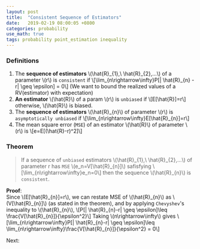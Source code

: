 ```yaml
---
layout: post
title:  "Consistent Sequence of Estimators"
date:   2019-02-19 08:00:05 +0800
categories: probability
use_math: true
tags: probability point_estimation inequality
---
```


### Definitions
1. The __sequence of estimators__ \\(\hat\{R\}\_\{1\},\\ \hat\{R\}\_\{2\},...\\) of a parameter \\(r\\) is `consistent` if
\\[\lim\_\{n\rightarrow\infty\}P[\| \hat\{R\}\_\{n\} -r\| \geq \epsilon] = 0\\]
(We want to bound the realized values of a RV(estimator) with expectation)
2. __An estimator__ \\(\hat\{R\}\\) of a param \\(r\\) is `unbiased` if
\\[E[\hat\{R\}]=r\\]
otherwise, \\(\hat\{R\}\\) is biased.
3. The __sequence of estimators__ \\(\hat\{R\}\_\{n\}\\) of parameter \\(r\\) is `asymptotically unbiased` if
\\[\lim\_\{n\rightarrow\infty\}E[\hat\{R\}\_\{n\}]=r\\]
4. The mean square error (`MSE`) of an estimator \\(\hat\{R\}\\) of parameter \\(r\\) is
\\[e=E[(\hat\{R\}-r)^2]\\]

### Theorem
> If a sequence of `unbiased` estimators \\(\hat\{R\}\_\{1\},\\ \hat\{R\}\_\{2\},...\\) of parameter r has `MSE` \\(e\_n=V[\hat\{R\}\_\{n\}]\\) safisfying
\\[\lim\_\{n\rightarrow\infty\}e\_n=0\\]
then the sequence \\(\hat\{R\}\_\{n\}\\) is `consistent`.

__Proof__:  
Since \\(E[\hat\{R\}\_\{n\}]=r\\), we can restate MSE of \\(\hat\{R\}\_\{n\}\\) as \\(V[\hat\{R\}\_\{n\}]\\) (as stated in the theorem), and by applying `Chevyshev`'s inequality to \\(\hat\{R\}\_\{n\}\\),
\\[P[\| \hat\{R\}\_\{n\}-r\| \geq \epsilon]\leq \frac\{V[\hat\{R\}\_\{n\}]\}\{\epsilon^2\}\\]
Taking \\(n\rightarrow\infty\\) gives
\\[\lim\_\{n\rightarrow\infty\}P[\| \hat\{R\}\_\{n\}-r\| \geq \epsilon]\leq \lim\_\{n\rightarrow\infty\}\frac\{V[\hat\{R\}\_\{n\}]\}\{\epsilon^2\} = 0\\]

Next:  

